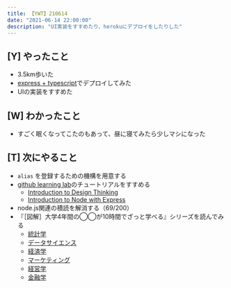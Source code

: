 ```yaml
---
title: 【YWT】210614
date: "2021-06-14 22:00:00"
description: "UI実装をすすめたり、herokuにデプロイをしたりした"
---
```


## [Y] やったこと

- 3.5km歩いた
- [express + typescript](https://node-ts-express.herokuapp.com/)でデプロイしてみた
- UIの実装をすすめた

## [W] わかったこと

- すごく眠くなってこたのもあって、昼に寝てみたら少しマシになった

## [T] 次にやること

- `alias` を登録するための機構を用意する
- [github learning lab](https://lab.github.com/githubtraining)のチュートリアルをすすめる
  - [Introduction to Design Thinking](https://lab.github.com/githubtraining/introduction-to-design-thinking)
  - [Introduction to Node with Express](https://lab.github.com/everydeveloper/introduction-to-node-with-express)
- node.js関連の積読を解消する（69/200）
- 『［図解］大学4年間の◯◯が10時間でざっと学べる』シリーズを読んでみる
  - [統計学](https://www.amazon.co.jp/dp/B07PXB4NN9)
  - [データサイエンス](https://www.amazon.co.jp/dp/B07XNW3TQM)
  - [経済学](https://www.amazon.co.jp/dp/B01KNLFHH6)
  - [マーケティング](https://www.amazon.co.jp/dp/B07BNC2SV3)
  - [経営学](https://www.amazon.co.jp/dp/B071SKDF3L)
  - [金融学](https://www.amazon.co.jp/dp/B07BB6Z7FW)

<!-- https://twitter.com/camomile_cafe/status/1404430608789512199?s=20 -->

